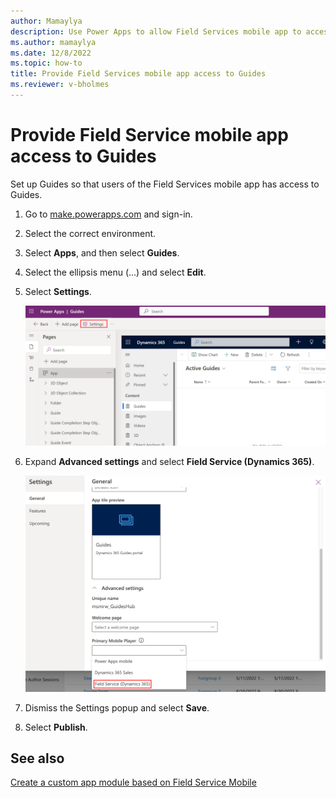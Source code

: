 ```yaml
---
author: Mamaylya
description: Use Power Apps to allow Field Services mobile app to access Guides
ms.author: mamaylya
ms.date: 12/8/2022
ms.topic: how-to
title: Provide Field Services mobile app access to Guides
ms.reviewer: v-bholmes
---
```


# Provide Field Service mobile app access to Guides

Set up Guides so that users of the Field Services mobile app has access to Guides.

1. Go to [make.powerapps.com](https://make.preview.powerapps.com/) and sign-in.

1. Select the correct environment.

1. Select **Apps**, and then select **Guides**.

1. Select the ellipsis menu (...) and select **Edit**.

1. Select **Settings**.

     ![Selecting the Guides app in Power Apps and select Settings.](media/power-apps-settings.PNG "Selecting the Guides app in Power Apps and then Settings")

1. Expand **Advanced settings** and select **Field Service (Dynamics 365)**.

     ![Selecting Advanced settings and Field Service.](media/settings-advanced-settings.PNG "Selecting Advanced settings and Field Service")

1. Dismiss the Settings popup and select **Save**.

1. Select **Publish**.

## See also

[Create a custom app module based on Field Service Mobile](../dynamics365/field-service/mobile-powerapp-copy-app-module.md)
